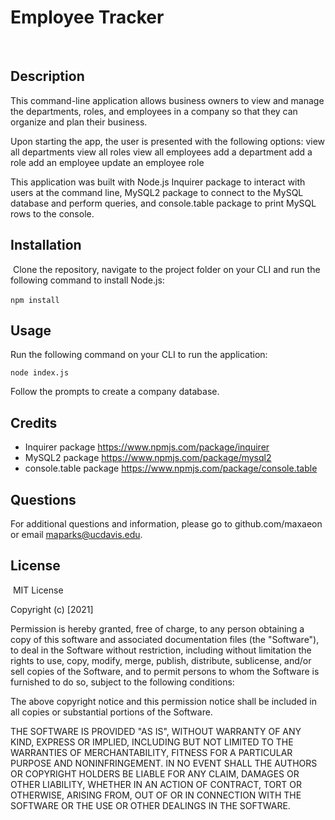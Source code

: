 # Employee Tracker
​
## Description 

This command-line application allows business owners to view and manage the departments, roles, and employees in a company so that they can organize and plan their business.

Upon starting the app, the user is presented with the following options: 
view all departments
view all roles
view all employees
add a department
add a role
add an employee
update an employee role

This application was built with Node.js Inquirer package to interact with users at the command line, MySQL2 package to connect to the MySQL database and perform queries, and console.table package to print MySQL rows to the console.
​
## Installation
​
Clone the repository, navigate to the project folder on your CLI and run the following command to install Node.js:

```npm install```
​
## Usage

Run the following command on your CLI to run the application:

```node index.js```

Follow the prompts to create a company database.

## Credits
* Inquirer package https://www.npmjs.com/package/inquirer
* MySQL2 package https://www.npmjs.com/package/mysql2
* console.table package https://www.npmjs.com/package/console.table

## Questions
For additional questions and information, please go to github.com/maxaeon or email maparks@ucdavis.edu.

## License
​
MIT License

Copyright (c) [2021] 

Permission is hereby granted, free of charge, to any person obtaining a copy
of this software and associated documentation files (the "Software"), to deal in the Software without restriction, including without limitation the rights
to use, copy, modify, merge, publish, distribute, sublicense, and/or sell
copies of the Software, and to permit persons to whom the Software is
furnished to do so, subject to the following conditions:

The above copyright notice and this permission notice shall be included in all copies or substantial portions of the Software.

THE SOFTWARE IS PROVIDED "AS IS", WITHOUT WARRANTY OF ANY KIND, EXPRESS OR
IMPLIED, INCLUDING BUT NOT LIMITED TO THE WARRANTIES OF MERCHANTABILITY,
FITNESS FOR A PARTICULAR PURPOSE AND NONINFRINGEMENT. IN NO EVENT SHALL THE
AUTHORS OR COPYRIGHT HOLDERS BE LIABLE FOR ANY CLAIM, DAMAGES OR OTHER
LIABILITY, WHETHER IN AN ACTION OF CONTRACT, TORT OR OTHERWISE, ARISING FROM,
OUT OF OR IN CONNECTION WITH THE SOFTWARE OR THE USE OR OTHER DEALINGS IN THE
SOFTWARE.
​
​
